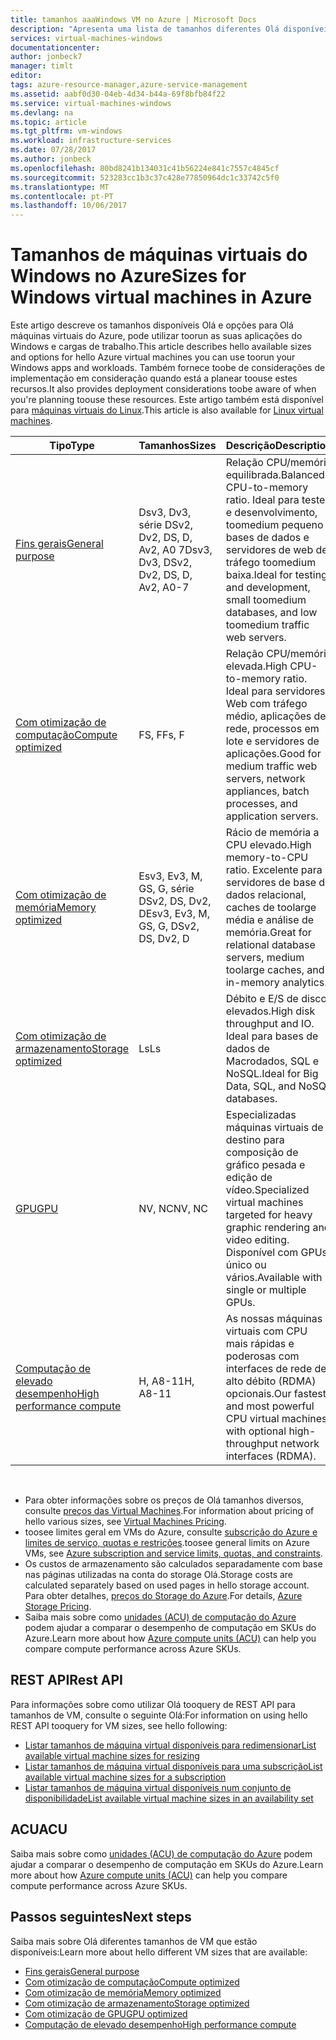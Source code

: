 ```yaml
---
title: tamanhos aaaWindows VM no Azure | Microsoft Docs
description: "Apresenta uma lista de tamanhos diferentes Olá disponíveis para máquinas virtuais do Windows no Azure."
services: virtual-machines-windows
documentationcenter: 
author: jonbeck7
manager: timlt
editor: 
tags: azure-resource-manager,azure-service-management
ms.assetid: aabf0d30-04eb-4d34-b44a-69f8bfb84f22
ms.service: virtual-machines-windows
ms.devlang: na
ms.topic: article
ms.tgt_pltfrm: vm-windows
ms.workload: infrastructure-services
ms.date: 07/28/2017
ms.author: jonbeck
ms.openlocfilehash: 80bd8241b134031c41b56224e841c7557c4845cf
ms.sourcegitcommit: 523283cc1b3c37c428e77850964dc1c33742c5f0
ms.translationtype: MT
ms.contentlocale: pt-PT
ms.lasthandoff: 10/06/2017
---
```

# <a name="sizes-for-windows-virtual-machines-in-azure"></a><span data-ttu-id="34c13-103">Tamanhos de máquinas virtuais do Windows no Azure</span><span class="sxs-lookup"><span data-stu-id="34c13-103">Sizes for Windows virtual machines in Azure</span></span>

<span data-ttu-id="34c13-104">Este artigo descreve os tamanhos disponíveis Olá e opções para Olá máquinas virtuais do Azure, pode utilizar toorun as suas aplicações do Windows e cargas de trabalho.</span><span class="sxs-lookup"><span data-stu-id="34c13-104">This article describes hello available sizes and options for hello Azure virtual machines you can use toorun your Windows apps and workloads.</span></span> <span data-ttu-id="34c13-105">Também fornece toobe de considerações de implementação em consideração quando está a planear toouse estes recursos.</span><span class="sxs-lookup"><span data-stu-id="34c13-105">It also provides deployment considerations toobe aware of when you're planning toouse these resources.</span></span>  <span data-ttu-id="34c13-106">Este artigo também está disponível para [máquinas virtuais do Linux](../linux/sizes.md?toc=%2fazure%2fvirtual-machines%2flinux%2ftoc.json).</span><span class="sxs-lookup"><span data-stu-id="34c13-106">This article is also available for [Linux virtual machines](../linux/sizes.md?toc=%2fazure%2fvirtual-machines%2flinux%2ftoc.json).</span></span>


| <span data-ttu-id="34c13-107">Tipo</span><span class="sxs-lookup"><span data-stu-id="34c13-107">Type</span></span>                     | <span data-ttu-id="34c13-108">Tamanhos</span><span class="sxs-lookup"><span data-stu-id="34c13-108">Sizes</span></span>           |    <span data-ttu-id="34c13-109">Descrição</span><span class="sxs-lookup"><span data-stu-id="34c13-109">Description</span></span>       |
|--------------------------|-------------------|------------------------------------------------------------------------------------------------------------------------------------|
| [<span data-ttu-id="34c13-110">Fins gerais</span><span class="sxs-lookup"><span data-stu-id="34c13-110">General purpose</span></span>](sizes-general.md)          | <span data-ttu-id="34c13-111">Dsv3, Dv3, série DSv2, Dv2, DS, D, Av2, A0 7</span><span class="sxs-lookup"><span data-stu-id="34c13-111">Dsv3, Dv3, DSv2, Dv2, DS, D, Av2, A0-7</span></span> | <span data-ttu-id="34c13-112">Relação CPU/memória equilibrada.</span><span class="sxs-lookup"><span data-stu-id="34c13-112">Balanced CPU-to-memory ratio.</span></span> <span data-ttu-id="34c13-113">Ideal para teste e desenvolvimento, toomedium pequeno bases de dados e servidores de web de tráfego toomedium baixa.</span><span class="sxs-lookup"><span data-stu-id="34c13-113">Ideal for testing and development, small toomedium databases, and low toomedium traffic web servers.</span></span> |
| [<span data-ttu-id="34c13-114">Com otimização de computação</span><span class="sxs-lookup"><span data-stu-id="34c13-114">Compute optimized</span></span>](sizes-compute.md)        | <span data-ttu-id="34c13-115">FS, F</span><span class="sxs-lookup"><span data-stu-id="34c13-115">Fs, F</span></span>             | <span data-ttu-id="34c13-116">Relação CPU/memória elevada.</span><span class="sxs-lookup"><span data-stu-id="34c13-116">High CPU-to-memory ratio.</span></span> <span data-ttu-id="34c13-117">Ideal para servidores Web com tráfego médio, aplicações de rede, processos em lote e servidores de aplicações.</span><span class="sxs-lookup"><span data-stu-id="34c13-117">Good for medium traffic web servers, network appliances, batch processes, and application servers.</span></span>        |
| [<span data-ttu-id="34c13-118">Com otimização de memória</span><span class="sxs-lookup"><span data-stu-id="34c13-118">Memory optimized</span></span>](../virtual-machines-windows-sizes-memory.md)         | <span data-ttu-id="34c13-119">Esv3, Ev3, M, GS, G, série DSv2, DS, Dv2, D</span><span class="sxs-lookup"><span data-stu-id="34c13-119">Esv3, Ev3, M, GS, G, DSv2, DS, Dv2, D</span></span>   | <span data-ttu-id="34c13-120">Rácio de memória a CPU elevado.</span><span class="sxs-lookup"><span data-stu-id="34c13-120">High memory-to-CPU ratio.</span></span> <span data-ttu-id="34c13-121">Excelente para servidores de base de dados relacional, caches de toolarge média e análise de memória.</span><span class="sxs-lookup"><span data-stu-id="34c13-121">Great for relational database servers, medium toolarge caches, and in-memory analytics.</span></span>                 |
| [<span data-ttu-id="34c13-122">Com otimização de armazenamento</span><span class="sxs-lookup"><span data-stu-id="34c13-122">Storage optimized</span></span>](../virtual-machines-windows-sizes-storage.md)        | <span data-ttu-id="34c13-123">Ls</span><span class="sxs-lookup"><span data-stu-id="34c13-123">Ls</span></span>                | <span data-ttu-id="34c13-124">Débito e E/S de disco elevados.</span><span class="sxs-lookup"><span data-stu-id="34c13-124">High disk throughput and IO.</span></span> <span data-ttu-id="34c13-125">Ideal para bases de dados de Macrodados, SQL e NoSQL.</span><span class="sxs-lookup"><span data-stu-id="34c13-125">Ideal for Big Data, SQL, and NoSQL databases.</span></span>                                                         |
| [<span data-ttu-id="34c13-126">GPU</span><span class="sxs-lookup"><span data-stu-id="34c13-126">GPU</span></span>](sizes-gpu.md)            | <span data-ttu-id="34c13-127">NV, NC</span><span class="sxs-lookup"><span data-stu-id="34c13-127">NV, NC</span></span>            | <span data-ttu-id="34c13-128">Especializadas máquinas virtuais de destino para composição de gráfico pesada e edição de vídeo.</span><span class="sxs-lookup"><span data-stu-id="34c13-128">Specialized virtual machines targeted for heavy graphic rendering and video editing.</span></span> <span data-ttu-id="34c13-129">Disponível com GPUs único ou vários.</span><span class="sxs-lookup"><span data-stu-id="34c13-129">Available with single or multiple GPUs.</span></span>       |
| [<span data-ttu-id="34c13-130">Computação de elevado desempenho</span><span class="sxs-lookup"><span data-stu-id="34c13-130">High performance compute</span></span>](sizes-hpc.md) | <span data-ttu-id="34c13-131">H, A8-11</span><span class="sxs-lookup"><span data-stu-id="34c13-131">H, A8-11</span></span>          | <span data-ttu-id="34c13-132">As nossas máquinas virtuais com CPU mais rápidas e poderosas com interfaces de rede de alto débito (RDMA) opcionais.</span><span class="sxs-lookup"><span data-stu-id="34c13-132">Our fastest and most powerful CPU virtual machines with optional high-throughput network interfaces (RDMA).</span></span> 

<br> 

- <span data-ttu-id="34c13-133">Para obter informações sobre os preços de Olá tamanhos diversos, consulte [preços das Virtual Machines](https://azure.microsoft.com/pricing/details/virtual-machines/#Windows).</span><span class="sxs-lookup"><span data-stu-id="34c13-133">For information about pricing of hello various sizes, see [Virtual Machines Pricing](https://azure.microsoft.com/pricing/details/virtual-machines/#Windows).</span></span> 
- <span data-ttu-id="34c13-134">toosee limites geral em VMs do Azure, consulte [subscrição do Azure e limites de serviço, quotas e restrições](../../azure-subscription-service-limits.md).</span><span class="sxs-lookup"><span data-stu-id="34c13-134">toosee general limits on Azure VMs, see [Azure subscription and service limits, quotas, and constraints](../../azure-subscription-service-limits.md).</span></span>
- <span data-ttu-id="34c13-135">Os custos de armazenamento são calculados separadamente com base nas páginas utilizadas na conta do storage Olá.</span><span class="sxs-lookup"><span data-stu-id="34c13-135">Storage costs are calculated separately based on used pages in hello storage account.</span></span> <span data-ttu-id="34c13-136">Para obter detalhes, [preços do Storage do Azure](https://azure.microsoft.com/pricing/details/storage/).</span><span class="sxs-lookup"><span data-stu-id="34c13-136">For details, [Azure Storage Pricing](https://azure.microsoft.com/pricing/details/storage/).</span></span>
- <span data-ttu-id="34c13-137">Saiba mais sobre como [unidades (ACU) de computação do Azure](acu.md) podem ajudar a comparar o desempenho de computação em SKUs do Azure.</span><span class="sxs-lookup"><span data-stu-id="34c13-137">Learn more about how [Azure compute units (ACU)](acu.md) can help you compare compute performance across Azure SKUs.</span></span>



## <a name="rest-api"></a><span data-ttu-id="34c13-138">REST API</span><span class="sxs-lookup"><span data-stu-id="34c13-138">Rest API</span></span>

<span data-ttu-id="34c13-139">Para informações sobre como utilizar Olá tooquery de REST API para tamanhos de VM, consulte o seguinte Olá:</span><span class="sxs-lookup"><span data-stu-id="34c13-139">For information on using hello REST API tooquery for VM sizes, see hello following:</span></span>

- [<span data-ttu-id="34c13-140">Listar tamanhos de máquina virtual disponíveis para redimensionar</span><span class="sxs-lookup"><span data-stu-id="34c13-140">List available virtual machine sizes for resizing</span></span>](https://docs.microsoft.com/rest/api/compute/virtualmachines/virtualmachines-list-sizes-for-resizing)
- [<span data-ttu-id="34c13-141">Listar tamanhos de máquina virtual disponíveis para uma subscrição</span><span class="sxs-lookup"><span data-stu-id="34c13-141">List available virtual machine sizes for a subscription</span></span>](https://docs.microsoft.com/rest/api/compute/virtualmachines/virtualmachines-list-sizes-region)
- [<span data-ttu-id="34c13-142">Listar tamanhos de máquina virtual disponíveis num conjunto de disponibilidade</span><span class="sxs-lookup"><span data-stu-id="34c13-142">List available virtual machine sizes in an availability set</span></span>](
https://docs.microsoft.com/rest/api/compute/virtualmachines/virtualmachines-list-sizes-availability-set)

## <a name="acu"></a><span data-ttu-id="34c13-143">ACU</span><span class="sxs-lookup"><span data-stu-id="34c13-143">ACU</span></span>

<span data-ttu-id="34c13-144">Saiba mais sobre como [unidades (ACU) de computação do Azure](acu.md) podem ajudar a comparar o desempenho de computação em SKUs do Azure.</span><span class="sxs-lookup"><span data-stu-id="34c13-144">Learn more about how [Azure compute units (ACU)](acu.md) can help you compare compute performance across Azure SKUs.</span></span>

## <a name="next-steps"></a><span data-ttu-id="34c13-145">Passos seguintes</span><span class="sxs-lookup"><span data-stu-id="34c13-145">Next steps</span></span>

<span data-ttu-id="34c13-146">Saiba mais sobre Olá diferentes tamanhos de VM que estão disponíveis:</span><span class="sxs-lookup"><span data-stu-id="34c13-146">Learn more about hello different VM sizes that are available:</span></span>
- [<span data-ttu-id="34c13-147">Fins gerais</span><span class="sxs-lookup"><span data-stu-id="34c13-147">General purpose</span></span>](sizes-general.md)
- [<span data-ttu-id="34c13-148">Com otimização de computação</span><span class="sxs-lookup"><span data-stu-id="34c13-148">Compute optimized</span></span>](sizes-compute.md)
- [<span data-ttu-id="34c13-149">Com otimização de memória</span><span class="sxs-lookup"><span data-stu-id="34c13-149">Memory optimized</span></span>](../virtual-machines-windows-sizes-memory.md)
- [<span data-ttu-id="34c13-150">Com otimização de armazenamento</span><span class="sxs-lookup"><span data-stu-id="34c13-150">Storage optimized</span></span>](../virtual-machines-windows-sizes-storage.md)
- [<span data-ttu-id="34c13-151">Com otimização de GPU</span><span class="sxs-lookup"><span data-stu-id="34c13-151">GPU optimized</span></span>](sizes-gpu.md)
- [<span data-ttu-id="34c13-152">Computação de elevado desempenho</span><span class="sxs-lookup"><span data-stu-id="34c13-152">High performance compute</span></span>](sizes-hpc.md)



